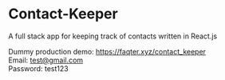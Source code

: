 # Contact-Keeper
A full stack app for keeping track of contacts written in React.js
  
  
Dummy production demo: https://faqter.xyz/contact_keeper  
Email: test@gmail.com  
Password: test123
